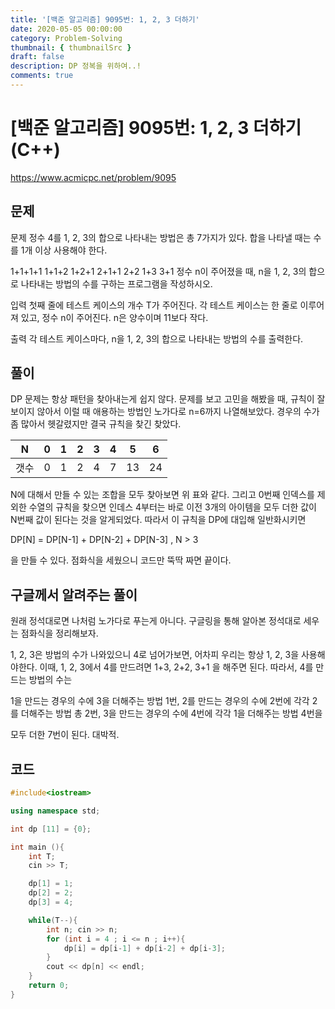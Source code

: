 ```yaml
---
title: '[백준 알고리즘] 9095번: 1, 2, 3 더하기'
date: 2020-05-05 00:00:00
category: Problem-Solving
thumbnail: { thumbnailSrc }
draft: false
description: DP 정복을 위하여..!
comments: true
---
```


# [백준 알고리즘] 9095번: 1, 2, 3 더하기 (C++)

https://www.acmicpc.net/problem/9095

## 문제

문제
정수 4를 1, 2, 3의 합으로 나타내는 방법은 총 7가지가 있다. 합을 나타낼 때는 수를 1개 이상 사용해야 한다.

1+1+1+1
1+1+2
1+2+1
2+1+1
2+2
1+3
3+1
정수 n이 주어졌을 때, n을 1, 2, 3의 합으로 나타내는 방법의 수를 구하는 프로그램을 작성하시오.

입력
첫째 줄에 테스트 케이스의 개수 T가 주어진다. 각 테스트 케이스는 한 줄로 이루어져 있고, 정수 n이 주어진다. n은 양수이며 11보다 작다.

출력
각 테스트 케이스마다, n을 1, 2, 3의 합으로 나타내는 방법의 수를 출력한다.

## 풀이

DP 문제는 항상 패턴을 찾아내는게 쉽지 않다. 문제를 보고 고민을 해봤을 때, 규칙이 잘 보이지 않아서 이럴 때 애용하는 방법인 노가다로 n=6까지 나열해보았다. 경우의 수가 좀 많아서 헷갈렸지만 결국 규칙을 찾긴 찾았다.

| N    | 0   | 1   | 2   | 3   | 4   | 5   | 6   |
| ---- | --- | --- | --- | --- | --- | --- | --- |
| 갯수 | 0   | 1   | 2   | 4   | 7   | 13  | 24  |

N에 대해서 만들 수 있는 조합을 모두 찾아보면 위 표와 같다. 그리고 0번째 인덱스를 제외한 수열의 규칙을 찾으면 인데스 4부터는 바로 이전 3개의 아이템을 모두 더한 값이 N번째 값이 된다는 것을 알게되었다. 따라서 이 규칙을 DP에 대입해 일반화시키면

DP[N] = DP[N-1] + DP[N-2] + DP[N-3] , N > 3

을 만들 수 있다. 점화식을 세웠으니 코드만 뚝딱 짜면 끝이다.

## 구글께서 알려주는 풀이

원래 정석대로면 나처럼 노가다로 푸는게 아니다. 구글링을 통해 알아본 정석대로 세우는 점화식을 정리해보자.

1, 2, 3은 방법의 수가 나와있으니 4로 넘어가보면, 어차피 우리는 항상 1, 2, 3을 사용해야한다. 이때, 1, 2, 3에서 4를 만드려면 1+3, 2+2, 3+1 을 해주면 된다. 따라서, 4를 만드는 방법의 수는

1을 만드는 경우의 수에 3을 더해주는 방법 1번,
2를 만드는 경우의 수에 2번에 각각 2를 더해주는 방법 총 2번,
3을 만드는 경우의 수에 4번에 각각 1을 더해주는 방법 4번을

모두 더한 7번이 된다. 대박적.

## 코드

```cpp
#include<iostream>

using namespace std;

int dp [11] = {0};

int main (){
    int T;
    cin >> T;

    dp[1] = 1;
    dp[2] = 2;
    dp[3] = 4;

    while(T--){
        int n; cin >> n;
        for (int i = 4 ; i <= n ; i++){
            dp[i] = dp[i-1] + dp[i-2] + dp[i-3];
        }
        cout << dp[n] << endl;
    }
    return 0;
}
```
